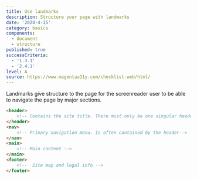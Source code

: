 ```yaml
---
title: Use landmarks
description: Structure your page with landmarks
date: '2024-4-15'
category: basics
components:
  - document
  - structure
published: true
successCriteria:
  - '1.3.1'
  - '2.4.1'
level: A
source: https://www.magentaa11y.com/checklist-web/html/
---
```


Landmarks give structure to the page for the screenreader user to be able to navigate the page by major sections.

```html
<header>
	<!-- Contains the site title. There must only be one singular header/banner element on a page -->
</header>
<nav>
	<!-- Primary navigation menu. Is often contained by the header-->
</nav>
<main>
	<!-- Main content -->
</main>
<footer>
	<!--  Site map and legal info -->
</footer>
```
